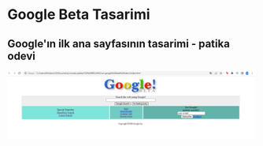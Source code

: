 # Google Beta Tasarimi
## Google'ın ilk ana sayfasının tasarimi - patika odevi

![Google Beta tasarımı](https://github.com/nisayavuz/Google-Beta-Tasarimi/blob/main/img/google-beta.PNG)
